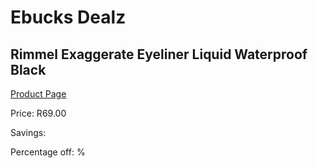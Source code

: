 
# Ebucks Dealz
## Rimmel Exaggerate Eyeliner Liquid Waterproof Black
[Product Page](https://www.ebucks.com/web/shop/productSelected.do?prodId=985841073&catId=1158500262)

Price: R69.00

Savings: 

Percentage off: %
	